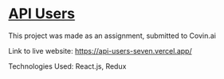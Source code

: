 # [API Users](https://api-users-seven.vercel.app/) 

This project was made as an assignment, submitted to Covin.ai

Link to live website: https://api-users-seven.vercel.app/

Technologies Used: React.js, Redux
